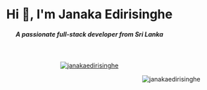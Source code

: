 <h1 align="center">Hi 👋, I'm Janaka Edirisinghe</h1>
<h5 align="center">A passionate full-stack developer from Sri Lanka</h3>

&nbsp;&nbsp;&nbsp;&nbsp;

<p align="center"> <a href="https://github.com/ryo-ma/github-profile-trophy"><img src="https://github-profile-trophy.vercel.app/?username=janakaedirisinghe" alt="janakaedirisinghe" /></a> </p>

<p align="right"> <img src="https://komarev.com/ghpvc/?username=janakaedirisinghe&label=Profile%20views&color=brightgreen&style=plastic" alt="janakaedirisinghe" /> </p>


<!--
**janakaedirisinghe/janakaedirisinghe** is a ✨ _special_ ✨ repository because its `README.md` (this file) appears on your GitHub profile.

Here are some ideas to get you started:

- 🔭 I’m currently working on ...
- 🌱 I’m currently learning ...
- 👯 I’m looking to collaborate on ...
- 🤔 I’m looking for help with ...
- 💬 Ask me about ...
- 📫 How to reach me: ...
- 😄 Pronouns: ...
- ⚡ Fun fact: ...
-->
